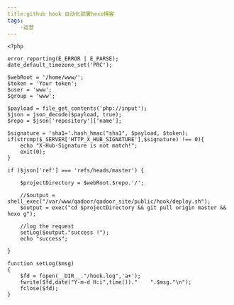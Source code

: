 ```yaml
---
title:github hook 自动化部署hexo博客
tags:
	-运营
---
```


	<?php
	
	error_reporting(E_ERROR | E_PARSE);
	date_default_timezone_set('PRC');
	
	$webRoot = '/home/www/';
	$token = 'Your token';
	$user = 'www';
	$group = 'www';
	
	$payload = file_get_contents('php://input');
	$json = json_decode($payload, true);
	$repo = $json['repository']['name'];
	
	$signature = 'sha1='.hash_hmac("sha1", $payload, $token);
	if(strcmp($_SERVER['HTTP_X_HUB_SIGNATURE'],$signature) !== 0){
	    echo "X-Hub-Signature is not match!";
	    exit(0);
	}
	
	if ($json['ref'] === 'refs/heads/master') {
	
	    $projectDirectory = $webRoot.$repo.'/';
	
	    //$output = shell_exec("/var/www/qadoor/qadoor_site/public/hook/deploy.sh");
	    $output = exec("cd $projectDirectory && git pull origin master && hexo g");
	
	    //log the request
	    setLog($output."success !");
	    echo "success";
	
	}
	
	function setLog($msg)
	{
	    $fd = fopen(__DIR__."/hook.log",'a+');
	    fwrite($fd,date("Y-m-d H:i",time())."    ".$msg."\n");
	    fclose($fd);
	}
